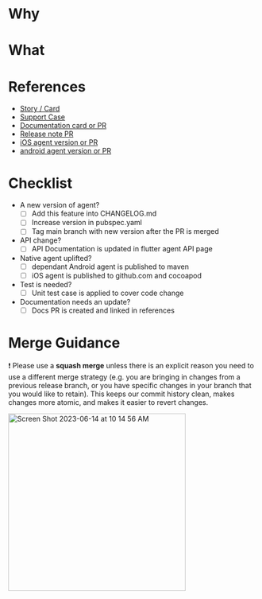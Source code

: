 # Why

<!--
Please describe why you are proposing this code change. This should include
at least a single text paragraph. When possible formulate this from the
perspective of the product team.
-->

# What

<!--
Please explain what you did. For small/trivial changes a single paragraph is
probably sufficient. For any larger changes this should include design
choices.
-->

# References

<!-- Please include links to other artifacts related to this code change. -->

- [Story / Card](https://example.com)
- [Support Case](https://example.com)
- [Documentation card or PR](https://example.com)
- [Release note PR](https://example.com)
- [iOS agent version or PR](https://example.com)
- [android agent version or PR](https://example.com)

# Checklist

<!-- Please tick of these checklist items if applicable (or remove if not applicable). -->

- A new version of agent?
  - [ ] Add this feature into CHANGELOG.md
  - [ ] Increase version in pubspec.yaml
  - [ ] Tag main branch with new version after the PR is merged
- API change?
  - [ ] API Documentation is updated in flutter agent API page
- Native agent uplifted?
  - [ ] dependant Android agent is published to maven
  - [ ] iOS agent is published to github.com and cocoapod
- Test is needed?
  - [ ] Unit test case is applied to cover code change
- Documentation needs an update?
  - [ ] Docs PR is created and linked in references

# Merge Guidance

❗ Please use a **squash merge** unless there is an explicit reason you need to use a different merge strategy (e.g. you are bringing in changes from a previous release branch, or you have specific changes in your branch that you would like to retain). This keeps our commit history clean, makes changes more atomic, and makes it easier to revert changes.

<img width="357" alt="Screen Shot 2023-06-14 at 10 14 56 AM" src="https://media.github.ibm.com/user/365791/files/a8ee10ca-527e-4ad7-8bb9-b366509a8026">

